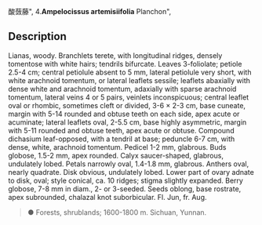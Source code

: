 酸蔹藤",
4.**Ampelocissus artemisiifolia** Planchon",

## Description
Lianas, woody. Branchlets terete, with longitudinal ridges, densely tomentose with white hairs; tendrils bifurcate. Leaves 3-foliolate; petiole 2.5-4 cm; central petiolule absent to 5 mm, lateral petiolule very short, with white arachnoid tomentum, or lateral leaflets sessile; leaflets abaxially with dense white and arachnoid tomentum, adaxially with sparse arachnoid tomentum, lateral veins 4 or 5 pairs, veinlets inconspicuous; central leaflet oval or rhombic, sometimes cleft or divided, 3-6 × 2-3 cm, base cuneate, margin with 5-14 rounded and obtuse teeth on each side, apex acute or acuminate; lateral leaflets oval, 2-5.5 cm, base highly asymmetric, margin with 5-11 rounded and obtuse teeth, apex acute or obtuse. Compound dichasium leaf-opposed, with a tendril at base; peduncle 6-7 cm, with dense, white, arachnoid tomentum. Pedicel 1-2 mm, glabrous. Buds globose, 1.5-2 mm, apex rounded. Calyx saucer-shaped, glabrous, undulately lobed. Petals narrowly oval, 1.4-1.8 mm, glabrous. Anthers oval, nearly quadrate. Disk obvious, undulately lobed. Lower part of ovary adnate to disk, oval; style conical, ca. 10 ridges; stigma slightly expanded. Berry globose, 7-8 mm in diam., 2- or 3-seeded. Seeds oblong, base rostrate, apex subrounded, chalazal knot suborbicular. Fl. Jun, fr. Aug.

> ●  Forests, shrublands; 1600-1800 m. Sichuan, Yunnan.
